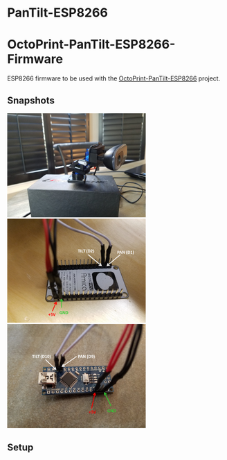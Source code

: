 # PanTilt-ESP8266
# OctoPrint-PanTilt-ESP8266-Firmware

ESP8266 firmware to be used with the [OctoPrint-PanTilt-ESP8266](https://github.com/c-devine/OctoPrint-PanTilt-ESP8266) project.

## Snapshots

<img src="https://raw.githubusercontent.com/c-devine/OctoPrint-PanTilt-ESP8266-Firmware/snapshots/assets/img/webcam.png?raw=true" width="320" height="240">
<img src="https://raw.githubusercontent.com/c-devine/OctoPrint-PanTilt-ESP8266-Firmware/snapshots/assets/img/board_bottom.png?raw=true" width="320" height="240">
<img src="https://raw.githubusercontent.com/c-devine/OctoPrint-PanTilt-ESP8266-Firmware/snapshots/assets/img/board_top.png?raw=true" width="320" height="240">


## Setup

